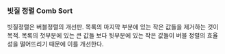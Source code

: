 ### 빗질 정렬 Comb Sort

빗질정렬은 버블정렬의 개선판.
목록의 마지막 부분에 있는 작은 값들을 제거하는 것이 목적.
목록의 첫부분에 있는 큰 값들 보다 뒷부분에 있는 작은 값들이 버블 정렬의 효율성을 떨어뜨리기 때문에 이를 개선한다.

